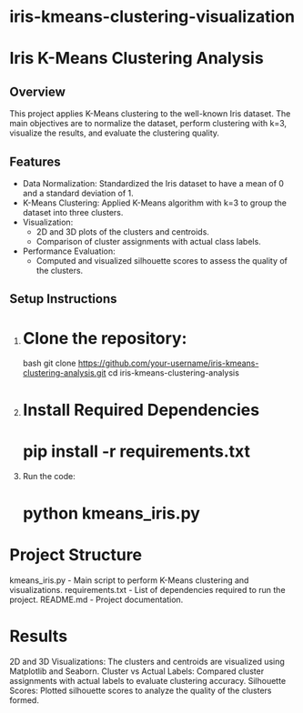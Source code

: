 # iris-kmeans-clustering-visualization
# Iris K-Means Clustering Analysis

## Overview

This project applies K-Means clustering to the well-known Iris dataset. The main objectives are to normalize the dataset, perform clustering with k=3, visualize the results, and evaluate the clustering quality.

## Features

- Data Normalization: Standardized the Iris dataset to have a mean of 0 and a standard deviation of 1.
- K-Means Clustering: Applied K-Means algorithm with k=3 to group the dataset into three clusters.
- Visualization:
  - 2D and 3D plots of the clusters and centroids.
  - Comparison of cluster assignments with actual class labels.
- Performance Evaluation: 
  - Computed and visualized silhouette scores to assess the quality of the clusters.

## Setup Instructions

1. # Clone the repository:
     bash
   git clone https://github.com/your-username/iris-kmeans-clustering-analysis.git
   cd iris-kmeans-clustering-analysis
2. # Install Required Dependencies
    # pip install -r requirements.txt
3. Run the code:
    # python kmeans_iris.py
# Project Structure
kmeans_iris.py - Main script to perform K-Means clustering and visualizations.
requirements.txt - List of dependencies required to run the project.
README.md - Project documentation.
# Results
2D and 3D Visualizations: The clusters and centroids are visualized using Matplotlib and Seaborn.
Cluster vs Actual Labels: Compared cluster assignments with actual labels to evaluate clustering accuracy.
Silhouette Scores: Plotted silhouette scores to analyze the quality of the clusters formed.
